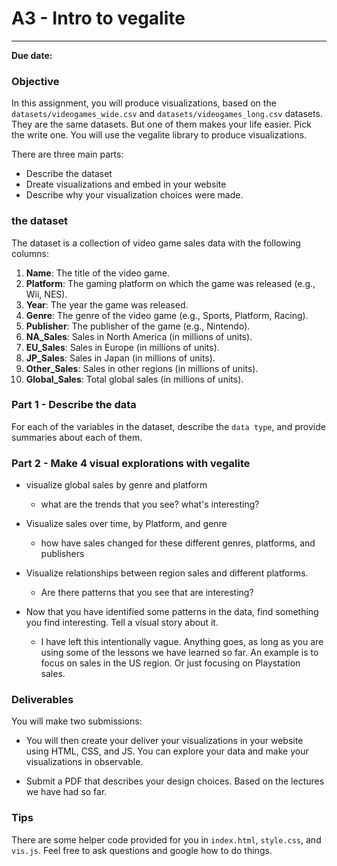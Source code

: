 # A3 - Intro to vegalite

---

**Due date:**

### Objective

In this assignment, you will produce visualizations, based on the `datasets/videogames_wide.csv` and `datasets/videogames_long.csv` datasets. They are the same datasets. But one of them makes your life easier. Pick the write one. You will use the vegalite library to produce visualizations.

There are three main parts:

- Describe the dataset
- Dreate visualizations and embed in your website
- Describe why your visualization choices were made.

### the dataset

The dataset is a collection of video game sales data with the following columns:

1. **Name**: The title of the video game.
2. **Platform**: The gaming platform on which the game was released (e.g., Wii, NES).
3. **Year**: The year the game was released.
4. **Genre**: The genre of the video game (e.g., Sports, Platform, Racing).
5. **Publisher**: The publisher of the game (e.g., Nintendo).
6. **NA_Sales**: Sales in North America (in millions of units).
7. **EU_Sales**: Sales in Europe (in millions of units).
8. **JP_Sales**: Sales in Japan (in millions of units).
9. **Other_Sales**: Sales in other regions (in millions of units).
10. **Global_Sales**: Total global sales (in millions of units).

### Part 1 - Describe the data

For each of the variables in the dataset, describe the `data type`, and provide summaries about each of them.

### Part 2 - Make 4 visual explorations with vegalite

- visualize global sales by genre and platform

  - what are the trends that you see? what's interesting?

- Visualize sales over time, by Platform, and genre

  - how have sales changed for these different genres, platforms, and publishers

- Visualize relationships between region sales and different platforms.

  - Are there patterns that you see that are interesting?

- Now that you have identified some patterns in the data, find something you find interesting. Tell a visual story about it.
  - I have left this intentionally vague. Anything goes, as long as you are using some of the lessons we have learned so far. An example is to focus on sales in the US region. Or just focusing on Playstation sales.

### Deliverables

You will make two submissions:

- You will then create your deliver your visualizations in your website using HTML, CSS, and JS. You can explore your data and make your visualizations in observable.

- Submit a PDF that describes your design choices. Based on the lectures we have had so far.

### Tips

There are some helper code provided for you in `index.html`, `style.css`, and `vis.js`. Feel free to ask questions and google how to do things.
